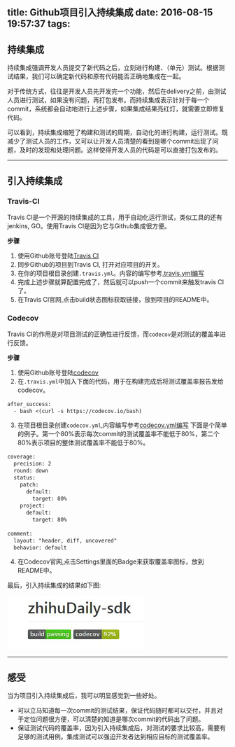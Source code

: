 title: Github项目引入持续集成
date: 2016-08-15 19:57:37
tags:
---

## 持续集成

持续集成强调开发人员提交了新代码之后，立刻进行构建、（单元）测试。根据测试结果，我们可以确定新代码和原有代码能否正确地集成在一起。

对于传统方式，往往是开发人员先开发完一个功能，然后在delivery之前，由测试人员进行测试，如果没有问题，再打包发布。而持续集成表示针对于每一个commit，系统都会自动地进行上述步骤，如果集成结果亮红灯，就需要立即修复代码。

可以看到，持续集成缩短了构建和测试的周期，自动化的进行构建，运行测试。既减少了测试人员的工作，又可以让开发人员清楚的看到是哪个commit出现了问题，及时的发现和处理问题。这样使得开发人员的代码是可以直接打包发布的。

---
<!-- more -->

## 引入持续集成

### Travis-CI

Travis CI是一个开源的持续集成的工具，用于自动化运行测试，类似工具的还有jenkins, GO。使用Travis CI是因为它与Github集成很方便。

**步骤**
1. 使用Github账号登陆[Travis CI](https://travis-ci.org)
2. 同步Github的项目到Travis CI, 打开对应项目的开关。
3. 在你的项目根目录创建`.travis.yml`。内容的编写参考[.travis.yml编写](https://docs.travis-ci.com/user/getting-started/)
4. 完成上述步骤就算配置完成了，然后就可以push一个commit来触发travis CI了。
5. 在Travis CI官网,点击build状态图标获取链接，放到项目的README中。

### Codecov

Travis CI的作用是对项目测试的正确性进行反馈，而`codecov`是对测试的覆盖率进行反馈。

**步骤**
1. 使用Github账号登陆[codecov](https://codecov.io)
2. 在`.travis.yml`中加入下面的代码，用于在构建完成后将测试覆盖率报告发给codecov。
```
after_success:
  - bash <(curl -s https://codecov.io/bash)
```
3. 在项目根目录创建`codecov.yml`,内容编写参考[codecov.yml编写](https://github.com/codecov/support/wiki/Codecov-Yaml)
下面是个简单的例子。第一个80%表示每次commit的测试覆盖率不能低于80%，第二个80%表示项目的整体测试覆盖率不能低于80%。
```
coverage:
  precision: 2
  round: down
  status:
    patch:
      default:
        target: 80%
    project:
      default:
        target: 80%

comment:
  layout: "header, diff, uncovered"
  behavior: default
```
4. 在Codecov官网,点击Settings里面的Badge来获取覆盖率图标，放到README中。

最后，引入持续集成的结果如下图:

![集成图](/uploads/ci-ico.jpg)

---
## 感受

当为项目引入持续集成后，我可以明显感觉到一些好处。

* 可以立马知道每一次commit的测试结果，保证代码随时都可以交付，并且对于定位问题很方便，可以清楚的知道是哪次commit的代码出了问题。
* 保证测试代码的覆盖率，因为引入持续集成后，对测试的要求比较高，需要有足够的测试用例。集成测试可以强迫开发者达到相应目标的测试覆盖率。

